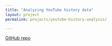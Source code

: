 ```yaml
---
title: "Analyzing YouTube history data"
layout: project
permalink: projects/youtube-history-analysis/

---
```


[GitHub repo](https://github.com/duster3000/youtube_history_analysis_python)